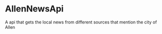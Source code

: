 # AllenNewsApi
A api that gets the local news from different sources that mention the city of Allen

